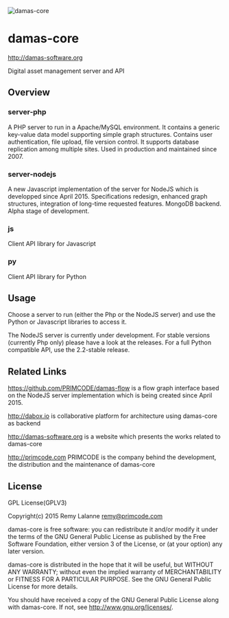 <img src="http://damas-software.com/bin/damas_logo.png" alt="damas-core"/>


# damas-core
http://damas-software.org

Digital asset management server and API

## Overview
### server-php
A PHP server to run in a Apache/MySQL environment. It contains a generic key-value data model supporting simple graph structures. Contains user authentication, file upload, file version control. It supports database replication among multiple sites. Used in production and maintained since 2007.

### server-nodejs
A new Javascript implementation of the server for NodeJS which is developped since April 2015. Specifications redesign, enhanced graph structures, integration of long-time requested features. MongoDB backend. Alpha stage of development.

### js
Client API library for Javascript

### py
Client API library for Python

## Usage
Choose a server to run (either the Php or the NodeJS server) and use the Python or Javascript libraries to access it.

The NodeJS server is currently under development. For stable versions (currently Php only) please have a look at the releases. For a full Python compatible API, use the 2.2-stable release.

## Related Links

https://github.com/PRIMCODE/damas-flow is a flow graph interface based on the NodeJS server implementation which is being created since April 2015.

http://dabox.io is collaborative platform for architecture using damas-core as backend

http://damas-software.org is a website which presents the works related to damas-core

http://primcode.com PRIMCODE is the company behind the development, the distribution and the maintenance of damas-core


## License
GPL License(GPLV3)

Copyright(c) 2015 Remy Lalanne remy@primcode.com

damas-core is free software: you can redistribute it and/or modify
it under the terms of the GNU General Public License as published by
the Free Software Foundation, either version 3 of the License, or
(at your option) any later version.

damas-core is distributed in the hope that it will be useful,
but WITHOUT ANY WARRANTY; without even the implied warranty of
MERCHANTABILITY or FITNESS FOR A PARTICULAR PURPOSE.  See the
GNU General Public License for more details.

You should have received a copy of the GNU General Public License
along with damas-core.  If not, see <http://www.gnu.org/licenses/>.
